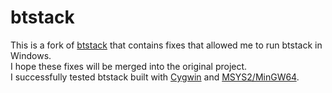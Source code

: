 btstack
=======
This is a fork of [btstack](https://code.google.com/p/btstack/) that contains fixes that allowed me to run btstack in Windows.  
I hope these fixes will be merged into the original project.  
I successfully tested btstack built with [Cygwin](https://www.cygwin.com/) and [MSYS2/MinGW64](http://sourceforge.net/projects/msys2/).  
